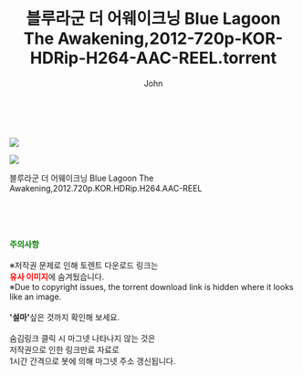 ﻿---
layout: post
title:  "    블루라군 더 어웨이크닝 Blue Lagoon The Awakening,2012-720p-KOR-HDRip-H264-AAC-REEL.torrent"
author: John
categories: [ 영화 ]
tags: [  ]
image: https://torrentrj54.com/uploadfile/full/635725f8985f8532001a69efcacb97226e0d8f15.jpg"/></p><p><img src="https://torrentrj54.com/uploadfile/full/0392d69e435cb5b873989f1d121e3690e0bf6e02.jpg 
description: "    블루라군 더 어웨이크닝 Blue Lagoon The Awakening,2012-720p-KOR-HDRip-H264-AAC-REEL torrent 정보 공유"
toc: true
toc_sticky: true
---

<br>
<p><img src="https://torrentrj54.com/uploadfile/full/635725f8985f8532001a69efcacb97226e0d8f15.jpg"/></p><p><img src="https://torrentrj54.com/uploadfile/full/0392d69e435cb5b873989f1d121e3690e0bf6e02.jpg"/></p>
 블루라군 더 어웨이크닝 Blue Lagoon The Awakening,2012.720p.KOR.HDRip.H264.AAC-REEL  
    
<br><br><br>
<p data-ke-size="size16"><b><span style="color: green;">주의사항</span></b><br /><br />※저작권 문제로 인해 토렌트 다운로드 링크는<br /><b><span style="color: red;">유사 이미지</span></b>에 숨겨뒀습니다.<br />※Due to copyright issues, the torrent download link is hidden where it looks like an image.<br /><br /><b>'설마'</b>싶은 것까지 확인해 보세요.<br /><br />숨김링크 클릭 시 마그넷 나타나지 않는 것은<br />저작권으로 인한 링크만료 자료로<br />1시간 간격으로 봇에 의해 마그넷 주소 갱신됩니다.</p>
